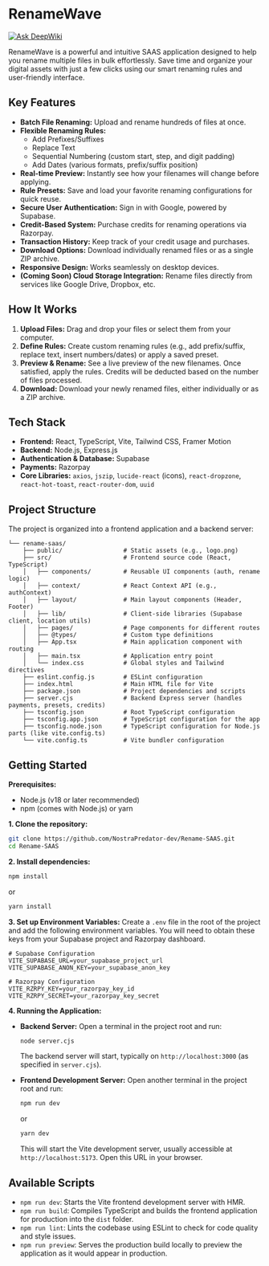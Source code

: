 # RenameWave
[![Ask DeepWiki](https://devin.ai/assets/askdeepwiki.png)](https://deepwiki.com/NostraPredator-dev/Rename-SAAS)

RenameWave is a powerful and intuitive SAAS application designed to help you rename multiple files in bulk effortlessly. Save time and organize your digital assets with just a few clicks using our smart renaming rules and user-friendly interface.

## Key Features

*   **Batch File Renaming:** Upload and rename hundreds of files at once.
*   **Flexible Renaming Rules:**
    *   Add Prefixes/Suffixes
    *   Replace Text
    *   Sequential Numbering (custom start, step, and digit padding)
    *   Add Dates (various formats, prefix/suffix position)
*   **Real-time Preview:** Instantly see how your filenames will change before applying.
*   **Rule Presets:** Save and load your favorite renaming configurations for quick reuse.
*   **Secure User Authentication:** Sign in with Google, powered by Supabase.
*   **Credit-Based System:** Purchase credits for renaming operations via Razorpay.
*   **Transaction History:** Keep track of your credit usage and purchases.
*   **Download Options:** Download individually renamed files or as a single ZIP archive.
*   **Responsive Design:** Works seamlessly on desktop devices.
*   **(Coming Soon) Cloud Storage Integration:** Rename files directly from services like Google Drive, Dropbox, etc.

## How It Works

1.  **Upload Files:** Drag and drop your files or select them from your computer.
2.  **Define Rules:** Create custom renaming rules (e.g., add prefix/suffix, replace text, insert numbers/dates) or apply a saved preset.
3.  **Preview & Rename:** See a live preview of the new filenames. Once satisfied, apply the rules. Credits will be deducted based on the number of files processed.
4.  **Download:** Download your newly renamed files, either individually or as a ZIP archive.

## Tech Stack

*   **Frontend:** React, TypeScript, Vite, Tailwind CSS, Framer Motion
*   **Backend:** Node.js, Express.js
*   **Authentication & Database:** Supabase
*   **Payments:** Razorpay
*   **Core Libraries:** `axios`, `jszip`, `lucide-react` (icons), `react-dropzone`, `react-hot-toast`, `react-router-dom`, `uuid`

## Project Structure

The project is organized into a frontend application and a backend server:
```
└── rename-saas/
    ├── public/                 # Static assets (e.g., logo.png)
    ├── src/                    # Frontend source code (React, TypeScript)
    │   ├── components/         # Reusable UI components (auth, rename logic)
    │   ├── context/            # React Context API (e.g., authContext)
    │   ├── layout/             # Main layout components (Header, Footer)
    │   ├── lib/                # Client-side libraries (Supabase client, location utils)
    │   ├── pages/              # Page components for different routes
    │   ├── @types/             # Custom type definitions
    │   ├── App.tsx             # Main application component with routing
    │   ├── main.tsx            # Application entry point
    │   └── index.css           # Global styles and Tailwind directives
    ├── eslint.config.js        # ESLint configuration
    ├── index.html              # Main HTML file for Vite
    ├── package.json            # Project dependencies and scripts
    ├── server.cjs              # Backend Express server (handles payments, presets, credits)
    ├── tsconfig.json           # Root TypeScript configuration
    ├── tsconfig.app.json       # TypeScript configuration for the app
    ├── tsconfig.node.json      # TypeScript configuration for Node.js parts (like vite.config.ts)
    └── vite.config.ts          # Vite bundler configuration
```

## Getting Started

**Prerequisites:**
*   Node.js (v18 or later recommended)
*   npm (comes with Node.js) or yarn

**1. Clone the repository:**
```bash
git clone https://github.com/NostraPredator-dev/Rename-SAAS.git
cd Rename-SAAS
```

**2. Install dependencies:**
```bash
npm install
```
or
```bash
yarn install
```

**3. Set up Environment Variables:**
Create a `.env` file in the root of the project and add the following environment variables. You will need to obtain these keys from your Supabase project and Razorpay dashboard.

```env
# Supabase Configuration
VITE_SUPABASE_URL=your_supabase_project_url
VITE_SUPABASE_ANON_KEY=your_supabase_anon_key

# Razorpay Configuration
VITE_RZRPY_KEY=your_razorpay_key_id
VITE_RZRPY_SECRET=your_razorpay_key_secret
```

**4. Running the Application:**

*   **Backend Server:**
    Open a terminal in the project root and run:
    ```bash
    node server.cjs
    ```
    The backend server will start, typically on `http://localhost:3000` (as specified in `server.cjs`).

*   **Frontend Development Server:**
    Open another terminal in the project root and run:
    ```bash
    npm run dev
    ```
    or
    ```bash
    yarn dev
    ```
    This will start the Vite development server, usually accessible at `http://localhost:5173`. Open this URL in your browser.

## Available Scripts

*   `npm run dev`: Starts the Vite frontend development server with HMR.
*   `npm run build`: Compiles TypeScript and builds the frontend application for production into the `dist` folder.
*   `npm run lint`: Lints the codebase using ESLint to check for code quality and style issues.
*   `npm run preview`: Serves the production build locally to preview the application as it would appear in production.
